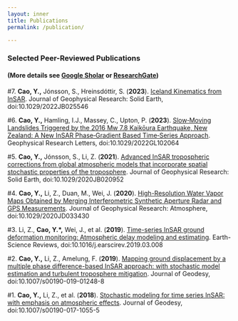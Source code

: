 ```yaml
---
layout: inner
title: Publications
permalink: /publication/

---
```


### Selected Peer-Reviewed Publications 
#### (More details see [Google Sholar](https://scholar.google.com/citations?user=MHn0N58AAAAJ&hl=en) or [ResearchGate](https://www.researchgate.net/profile/Yunmeng-Cao))


#7\. **Cao, Y.,** Jónsson, S., Hreinsdóttir, S. (**2023**). [Iceland Kinematics from InSAR](https://doi.org/10.1029/2022JB025546). Journal of Geophysical Research: Solid Earth, doi:10.1029/2022JB025546

#6\. **Cao, Y.,** Hamling, I.J., Massey, C., Upton, P. (**2023**). [Slow‐Moving Landslides Triggered by the 2016 Mw 7.8 Kaikōura Earthquake, New Zealand: A New InSAR Phase‐Gradient Based Time‐Series Approach](https://doi.org/10.1029/2022GL102064). Geophysical Research Letters, doi:10.1029/2022GL102064

#5\. **Cao, Y.,** Jónsson, S., Li, Z. (**2021**). [Advanced InSAR tropospheric corrections from global atmospheric models that incorporate spatial stochastic properties of the troposphere](https://doi.org/10.1029/2020JB020952). Journal of Geophysical Research: Solid Earth, doi:10.1029/2020JB020952

#4\. **Cao, Y.,** Li, Z., Duan, M., Wei, J. (**2020**). [High-Resolution Water Vapor Maps Obtained by Merging Interferometric Synthetic Aperture Radar and GPS Measurements](https://doi.org/10.1029/2020JD033430). Journal of Geophysical Research: Atmosphere, doi:10.1029/2020JD033430

#3\. Li, Z., **Cao, Y.*,** Wei, J., et al. (**2019**). [Time-series InSAR ground deformation monitoring: Atmospheric delay modeling and estimating](https://doi.org/10.1016/j.earscirev.2019.03.008). Earth-Science Reviews, doi:10.1016/j.earscirev.2019.03.008

#2\. **Cao, Y.,** Li, Z., Amelung, F. (**2019**). [Mapping ground displacement by a multiple phase difference-based InSAR approach: with stochastic model estimation and turbulent troposphere mitigation](https://doi.org/10.1007/s00190-019-01248-8). Journal of Geodesy, doi:10.1007/s00190-019-01248-8

#1\. **Cao, Y.,** Li, Z., et al. (**2018**). [Stochastic modeling for time series InSAR: with emphasis on atmospheric effects](https://doi.org/10.1007/s00190-017-1055-5). Journal of Geodesy, doi:10.1007/s00190-017-1055-5

<!--[https://www.facebook.com/MikeCrosoft](https://www.facebook.com/MikeCrosoft) -->